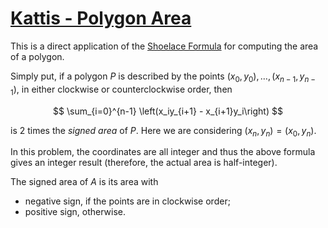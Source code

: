 # [Kattis - Polygon Area](https://open.kattis.com/problems/polygonarea)

This is a direct application of the [Shoelace Formula](https://en.wikipedia.org/wiki/Shoelace_formula) for computing
the area of a polygon.

Simply put, if a polygon $P$ is described by the points $(x_0, y_0), \ldots, (x_{n-1}, y_{n-1})$, in either clockwise
or counterclockwise order, then

$$ \sum_{i=0}^{n-1} \left(x_iy_{i+1} - x_{i+1}y_i\right) $$

is 2 times the *signed area* of $P$. Here we are considering $(x_n, y_n) = (x_0, y_n)$.

In this problem, the coordinates are all integer and thus the above
formula gives an integer result (therefore, the actual area is half-integer).

The signed area of $A$ is its area with

* negative sign, if the points are in clockwise order;
* positive sign, otherwise.